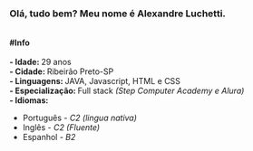 ### Olá, tudo bem? Meu nome é Alexandre Luchetti.

<br/><strong>#Info</strong><br/>
<br/><strong>- Idade: </strong>29 anos
<br/><strong>- Cidade: </strong>Ribeirão Preto-SP
<br/><strong>- Linguagens: </strong> JAVA, Javascript, HTML e CSS
<br/><strong>- Especialização: </strong> Full stack <i>(Step Computer Academy e Alura)</i>
<br/><strong>- Idiomas: </strong><ul>
  <li class="list-group-item">Português - <i>C2 (lingua nativa)</i></li>
  <li class="list-group-item">Inglês - <i>C2 (Fluente)</i></li>
  <li class="list-group-item">Espanhol - <i>B2</i></li>
  </ul>

<!--
**alexandreluchetti/alexandreluchetti** is a ✨ _special_ ✨ repository because its `README.md` (this file) appears on your GitHub profile.

Here are some ideas to get you started:

- 🔭 I’m currently working on ...
- 🌱 I’m currently learning ...
- 👯 I’m looking to collaborate on ...
- 🤔 I’m looking for help with ...
- 💬 Ask me about ...
- 📫 How to reach me: ...
- 😄 Pronouns: ...
- ⚡ Fun fact: ...
-->

